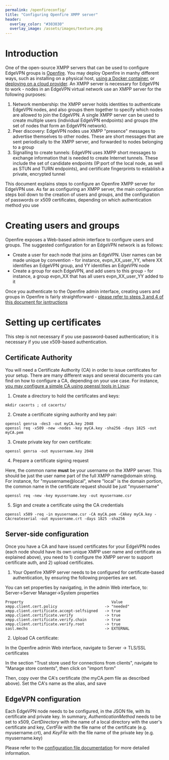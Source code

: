 ```yaml
---
permalink: /openfireconfig/
title: "Configuring Openfire XMPP server"
header:
  overlay_color: "#303030"
  overlay_image: /assets/images/texture.png
---
```


# Introduction

One of the open-source XMPP servers that can be used to configure EdgeVPN groups is [Openfire](https://www.igniterealtime.org/projects/openfire/). You may deploy Openfire in manhy different ways, such as installing on a physical host, [using a Docker container](https://hub.docker.com/r/quantumobject/docker-openfire), or [deploying on a cloud provider](https://bitnami.com/stack/openfire/cloud/aws). An XMPP server is necessary for EdgeVPN to work - nodes in an EdgeVPN virtual network use an XMPP server for the following purposes:

1. Network membership: the XMPP server holds identities to authenticate EdgeVPN nodes, and also groups them together to specify which nodes are allowed to join the EdgeVPN. A single XMPP server can be used to create multiple users (individual EdgeVPN endpoints) and groups (the set of nodes that form an EdgeVPN network).
2. Peer discovery: EdgeVPN nodes use XMPP "presence" messages to advertise themselves to other nodes. These are short messages that are sent periodically to the XMPP server, and forwarded to nodes belonging to a group
3. Signalling to create tunnels: EdgeVPN uses XMPP short messages to exchange information that is needed to create Internet tunnels. These include the set of candidate endpoints (IP:port of the local node, as well as STUN and TURN endpoints), and certificate fingerprints to establish a private, encrypted tunnel

This document explains steps to configure an Openfire XMPP server for EdgeVPN use. As far as configuring an XMPP server, the main configuration steps boil down to the creation of users and groups, and the configuration of passwords or x509 certificates, depending on which authentication method you use

# Creating users and groups

Openfire exposes a Web-based admin interface to configure users and groups. The suggested configuration for an EdgeVPN network is as follows:

* Create a user for each node that joins an EdgeVPN. User names can be made unique by convention - for instance, evpn_XX_user_YY, where XX identifies an EdgeVPN group, and YY identifies an EdgeVPN node
* Create a group for each EdgeVPN, and add users to this group - for instance, a group evpn_XX that has all users evpn_XX_user_YY added to it

Once you authenticate to the Openfire admin interface, creating users and groups in Openfire is fairly straightforward - [please refer to steps 3 and 4 of this document for isntructions](/openfiredocker)

# Setting up certificates

This step is not necessary if you use password-based authentication; it is necessary if you use x509-based authentication.

## Certificate Authority

You will need a Certificate Authority (CA) in order to issue certificates for your setup. There are many different ways and several documents you can find on how to configure a CA, depending on your use case. For instance, [you may configure a simple CA using openssl tools in Linux](https://deliciousbrains.com/ssl-certificate-authority-for-local-https-development/):

1. Create a directory to hold the certificates and keys:

```
mkdir cacerts ; cd cacerts/ 
```

2. Create a certificate signing authority and key pair:

```
openssl genrsa -des3 -out myCA.key 2048
openssl req -x509 -new -nodes -key myCA.key -sha256 -days 1825 -out myCA.pem
```

3. Create private key for own certificate:

```
openssl genrsa -out myusername.key 2048
```

4. Prepare a certificate signing request

Here, the common name **must** be your username on the XMPP server. This should be just the user name part of the full XMPP name@domain string. For instance, for "myusername@local", where "local" is the domain portion, the common name in the certificate request should be just "myusername"

```
openssl req -new -key myusername.key -out myusername.csr
```

5. Sign and create a certificate using the CA credentials

```
openssl x509 -req -in myusername.csr -CA myCA.pem -CAkey myCA.key -CAcreateserial -out myusername.crt -days 1825 -sha256
```

## Server-side configuration

Once you have a CA and have issued certificates for your EdgeVPN nodes (each node should have its own unique XMPP user name and certificate as explained above), you need to 1) configure the XMPP server to support certificate auth, and 2) upload certificates.

1. Your Openfire XMPP server needs to be configured for certificate-based authentication, by ensuring the following properties are set. 

You can set properties by navigating, in the admin Web interface, to: Server->Server Manager->System properties

```
Property                                       Value
xmpp.client.cert.policy                     -> "needed"
xmpp.client.certificate.accept-selfsigned   -> true
xmpp.client.certificate.verify              -> true
xmpp.client.certificate.verify.chain        -> true
xmpp.client.certificate.verify.root         -> true
sasl.mechs                                  -> EXTERNAL
```

2. Upload CA certificate:

In the Openfire admin Web interface, navigate to Server -> TLS/SSL certificates

In the section "Trust store used for connections from clients", navigate to "Manage store contents", then click on "import form"

Then, copy over the CA's certificate (the myCA.pem file as described above). Set the CA's name as the alias, and save

## EdgeVPN configuration

Each EdgeVPN node needs to be configured, in the JSON file, with its certificate and private key. In summary, *AuthenticationMethod* needs to be set to x509, *CertDirectory* with the name of a local directory with the user's certificate and key, *CertFile* with the file name of the certificate (e.g. myusername.crt), and *KeyFile* with the file name of the private key (e.g. myusername.key)

Please refer to the [configuration file documentation](/configfile) for more detailed information.


